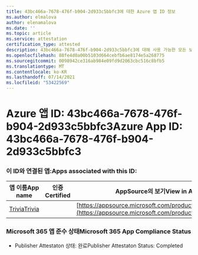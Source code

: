 ```yaml
---
title: 43bc466a-7678-476f-b904-2d933c5bbfc3에 대한 Azure 앱 ID 정보
ms.author: elmalova
author: elenamalova
ms.date: ''
ms.topic: article
ms.service: attestation
certification_type: attested
description: 43bc466a-7678-476f-b904-2d933c5bbfc3에 대해 사용 가능한 모든 보안 및 규정 준수 정보입니다.
ms.openlocfilehash: 88fe4d0a00b5103d664cebfb6ae8174e5a268775
ms.sourcegitcommit: 0098942ce316ab984e09fd9d2063cbc516c8bfb5
ms.translationtype: MT
ms.contentlocale: ko-KR
ms.lasthandoff: 07/14/2021
ms.locfileid: "53422569"
---
```

# <a name="azure-app-id-43bc466a-7678-476f-b904-2d933c5bbfc3"></a><span data-ttu-id="8a5a1-103">Azure 앱 ID: 43bc466a-7678-476f-b904-2d933c5bbfc3</span><span class="sxs-lookup"><span data-stu-id="8a5a1-103">Azure App ID: 43bc466a-7678-476f-b904-2d933c5bbfc3</span></span>


### <a name="apps-associated-with-this-id"></a><span data-ttu-id="8a5a1-104">이 ID와 연결된 앱:</span><span class="sxs-lookup"><span data-stu-id="8a5a1-104">Apps associated with this ID:</span></span>
| <span data-ttu-id="8a5a1-105">**앱 이름**</span><span class="sxs-lookup"><span data-stu-id="8a5a1-105">**App name**</span></span> | <span data-ttu-id="8a5a1-106">**인증**</span><span class="sxs-lookup"><span data-stu-id="8a5a1-106">**Certified**</span></span> | <span data-ttu-id="8a5a1-107">**AppSource의 보기**</span><span class="sxs-lookup"><span data-stu-id="8a5a1-107">**View in AppSource**</span></span> |
|-|-|-|
| [<span data-ttu-id="8a5a1-108">Trivia</span><span class="sxs-lookup"><span data-stu-id="8a5a1-108">Trivia</span></span>](https://docs.microsoft.com/en-us/microsoft-365-app-certification/forward/WA200001956) |  | [https://appsource.microsoft.com/product/office/WA200001956](https://appsource.microsoft.com/product/office/WA200001956) |

### <a name="microsoft-365-app-compliance-status"></a><span data-ttu-id="8a5a1-109">Microsoft 365 앱 준수 상태</span><span class="sxs-lookup"><span data-stu-id="8a5a1-109">Microsoft 365 App Compliance Status</span></span>
- <span data-ttu-id="8a5a1-110">Publisher Attestaton 상태: 완료</span><span class="sxs-lookup"><span data-stu-id="8a5a1-110">Publisher Attestaton Status: Completed</span></span>
